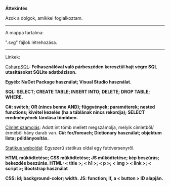 **Áttekintés**

Azok a dolgok, amikkel foglalkoztam.

---

A mappa tartalma:

".svg" fájlok létrehozása. 

---

Linkek:

[CsharpSQL](https://github.com/savger1024/Vegyes/tree/main/C%23/CsharpSQL): **Felhasználóval való párbeszéden keresztül hajt végre SQL utasításokat SQLite adatbázison.**

**Egyéb: NuGet Package használat; Visual Studio használat.**

**SQL: SELECT; CREATE TABLE; INSERT INTO; DELETE; DROP TABLE; WHERE.**

**C#: switch; OR (nincs benne AND); függvények; paraméterek; nested functions; kivétel kezelés (ha a táblának nincs rekordja); SELECT eredményének tárolása tömbben.**

[Címlet számolás](https://github.com/savger1024/Vegyes/tree/main/C%23/CimletFeladat): Adott int tömb mellett megszámolja, melyik címletből/érméből hány darab van. **C#: for/foreach; Dictionary használat; objektum lista; példányosítás.**

[Statikus weboldal](https://github.com/savger1024/HTML-CSS-JS/): Egyszerű statikus oldal egy futóversenyről.

**HTML működtetése; CSS működtetése; JS működtetése; kép beszúrás; bekezdés beszúrás. HTML: < title >; < h1 >; < p >; < img > < link >; < script >; Bootstrap használat**

**CSS: id; background-color; width. JS: function; if, a < button > ID alapján.**
